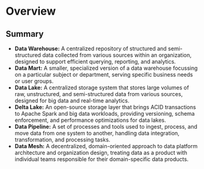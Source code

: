# Overview

## Summary

- **Data Warehouse:** A centralized repository of structured and semi-structured data collected from various sources within an organization, designed to support efficient querying, reporting, and analytics.
- **Data Mart:** A smaller, specialized version of a data warehouse focussing on a particular subject or department, serving specific business needs or user groups.
- **Data Lake:** A centralized storage system that stores large volumes of raw, unstructured, and semi-structured data from various sources, designed for big data and real-time analytics.
- **Delta Lake:** An open-source storage layer that brings ACID transactions to Apache Spark and big data workloads, providing versioning, schema enforcement, and performance optimizations for data lakes.
- **Data Pipeline:** A set of processes and tools used to ingest, process, and move data from one system to another, handling data integration, transformation, and processing tasks.
- **Data Mesh:** A decentralized, domain-oriented approach to data platform architecture and organization design, treating data as a product with individual teams responsible for their domain-specific data products.
